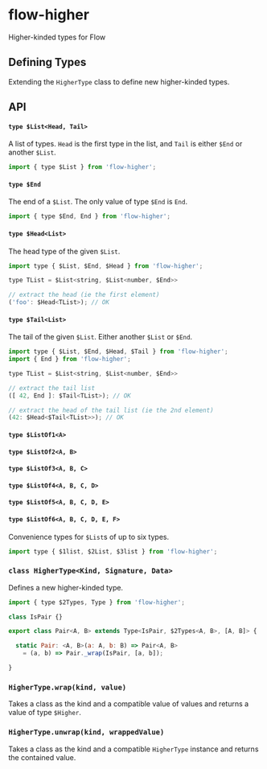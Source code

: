 # flow-higher

Higher-kinded types for Flow

## Defining Types

Extending the `HigherType` class to define new higher-kinded types.

## API

#### `type $List<Head, Tail>`

A list of types. `Head` is the first type in the list, and `Tail` is either `$End` or another `$List`.

```javascript
import { type $List } from 'flow-higher';
```

#### `type $End`

The end of a `$List`. The only value of type `$End` is `End`.

```javascript
import { type $End, End } from 'flow-higher';
```

#### `type $Head<List>`

The head type of the given `$List`.

```javascript
import type { $List, $End, $Head } from 'flow-higher';

type TList = $List<string, $List<number, $End>>

// extract the head (ie the first element)
('foo': $Head<TList>); // OK
```

#### `type $Tail<List>`

The tail of the given `$List`. Either another `$List` or `$End`.

```javascript
import type { $List, $End, $Head, $Tail } from 'flow-higher';
import { End } from 'flow-higher';

type TList = $List<string, $List<number, $End>>

// extract the tail list
([ 42, End ]: $Tail<TList>); // OK

// extract the head of the tail list (ie the 2nd element)
(42: $Head<$Tail<TList>>); // OK
```

#### `type $ListOf1<A>`
#### `type $ListOf2<A, B>`
#### `type $ListOf3<A, B, C>`
#### `type $ListOf4<A, B, C, D>`
#### `type $ListOf5<A, B, C, D, E>`
#### `type $ListOf6<A, B, C, D, E, F>`

Convenience types for `$List`s of up to six types.

```javascript
import type { $1list, $2List, $3list } from 'flow-higher';
```

### `class HigherType<Kind, Signature, Data>`

Defines a new higher-kinded type.

```javascript
import { type $2Types, Type } from 'flow-higher';

class IsPair {}

export class Pair<A, B> extends Type<IsPair, $2Types<A, B>, [A, B]> {

  static Pair: <A, B>(a: A, b: B) => Pair<A, B>
    = (a, b) => Pair._wrap(IsPair, [a, b]);

}
```

### `HigherType.wrap(kind, value)`

Takes a class as the kind and a compatible value of values and returns a value of type `$Higher`.

### `HigherType.unwrap(kind, wrappedValue)`

Takes a class as the kind and a compatible `HigherType` instance and returns the contained value.
